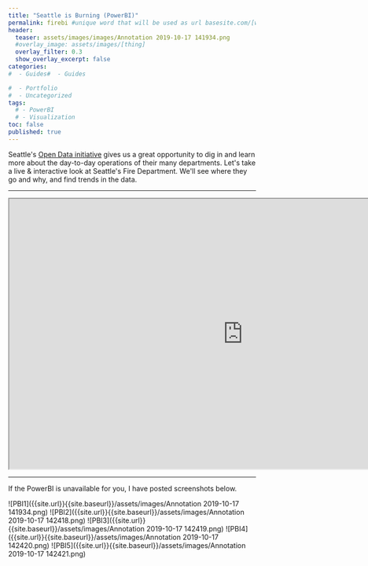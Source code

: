 ```yaml
---
title: "Seattle is Burning (PowerBI)"
permalink: firebi #unique word that will be used as url basesite.com/[word]
header:
  teaser: assets/images/images/Annotation 2019-10-17 141934.png
  #overlay_image: assets/images/[thing]
  overlay_filter: 0.3
  show_overlay_excerpt: false
categories:
#  - Guides#  - Guides

#  - Portfolio
#  - Uncategorized
tags:
  # - PowerBI
  # - Visualization
toc: false
published: true
---
```





Seattle's [Open Data initiative](https://data.seattle.gov/) gives us a great opportunity to dig in and learn more about the day-to-day operations of their many departments. Let's take a live & interactive look at Seattle's Fire Department. We'll see where they go and why, and find trends in the data.

<hr>

<iframe width="950" height="550" src="https://msit.powerbi.com/view?r=eyJrIjoiNzliZDQ0N2QtNGQyNy00OWU0LWIzMjQtNjRmZTU5NzFiMTVkIiwidCI6IjcyZjk4OGJmLTg2ZjEtNDFhZi05MWFiLTJkN2NkMDExZGI0NyIsImMiOjV9" frameborder="1" allowFullScreen="true"></iframe>

<hr>


If the PowerBI is unavailable for you, I have posted screenshots below.

![PBI1]({{site.url}}{{site.baseurl}}/assets/images/Annotation 2019-10-17 141934.png)
![PBI2]({{site.url}}{{site.baseurl}}/assets/images/Annotation 2019-10-17 142418.png)
![PBI3]({{site.url}}{{site.baseurl}}/assets/images/Annotation 2019-10-17 142419.png)
![PBI4]({{site.url}}{{site.baseurl}}/assets/images/Annotation 2019-10-17 142420.png)
![PBI5]({{site.url}}{{site.baseurl}}/assets/images/Annotation 2019-10-17 142421.png)
